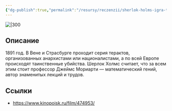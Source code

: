 ```yaml
---
{"dg-publish":true,"permalink":"/resursy/reczenzii/sherlok-holms-igra-tenej/","tags":["movie"]}
---
```


![|300](https://image.openmoviedb.com/kinopoisk-images/1773646/27b4bcbe-4048-4362-8e40-b9b42e0ef1c2/orig)
## Описание
1891 год. В Вене и Страсбурге проходит серия терактов, организованных анархистами или националистами, а по всей Европе происходят таинственные убийства. Шерлок Холмс считает, что за всем этим стоит профессор Джеймс Мориарти — математический гений, автор знаменитых лекций и трудов.
## Ссылки
- https://www.kinopoisk.ru/film/474953/
